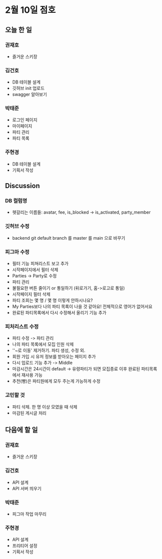 # 2월 10일 점호
## 오늘 한 일

### 권재호
- 즐거운 스키장

### 김건호
- DB 테이블 설계
- 깃허브 init 업로드
- swagger 알아보기

### 박태준
- 로그인 페이지
- 마이페이지
- 파티 관리
- 파티 목록
        
### 주현경
 - DB 테이블 설계
 - 기획서 작성 


## Discussion
### DB 컬럼명
- 헷갈리는 이름들: avatar, fee, is_blocked -> is_activated, party_member 

### 깃허브 수정
- backend git default branch 를 master 를 main 으로 바꾸기

### 피그마 수정
- 필터 기능 피쳐리스트 보고 추가  
- 시작페이지에서 필터 삭제 
- Parties -> Party로 수정
- 파티 관리
- 불필요한 버튼 줄이기 or 통일하기 (뒤로가기, 홈->로고로 통일)
- 시작페이지 필터 삭제
- 파티 조회는 몇 명 / 몇 명 이렇게 안하시나요?
- My Parties보다 나의 파티 목록이 나을 것 같아요! 전체적으로 영어가 없어서요
- 완료된 파티목록에서 다시 수정해서 올리기 기능 추가

### 피처리스트 수정
- 파티 수정 -> 파티 관리
- 나의 파티 목록에서 모집 인원 삭제
- ''~로 이동' 제거하기. 파티 생성, 수정 외. 
- 회원 가입 시 유저 정보를 받아오는 페이지 추가 
- 다시 업로드 기능 추가 -> Middle
- 마감시간은 24시간이 default -> 유령파티가 되면 모집종료 이후 완료된 파티목록에서 재사용 가능 
- 추천(빵)은 파티원에게 모두 주는게 가능하게 수정 

### 고민할 것
- 파티 삭제. 한 명 이상 모였을 때 삭제
- 마감된 게시글 처리 


## 다음에 할 일

### 권재호
- 즐거운 스키장

### 김건호
- API 설계
- API 서버 띄우기

### 박태준 
- 피그마 작업 마무리
 
### 주현경
 - API 설계
 - 프리티어 설정
 - 기획서 작성

